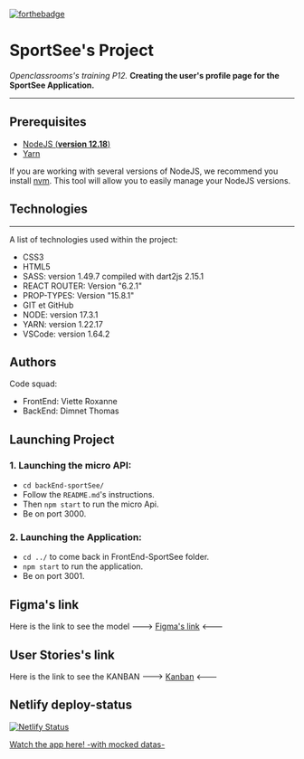 [![forthebadge](https://forthebadge.com/images/badges/made-with-markdown.svg)](https://forthebadge.com)

# SportSee's Project
*Openclassrooms's training P12.*
**Creating the user's profile page for the SportSee Application.**
***
## Prerequisites

- [NodeJS (**version 12.18**)](https://nodejs.org/en/)
- [Yarn](https://yarnpkg.com/)

If you are working with several versions of NodeJS, we recommend you install [nvm](https://github.com/nvm-sh/nvm). This tool will allow you to easily manage your NodeJS versions.
## Technologies
***
A list of technologies used within the project:
* CSS3
* HTML5
* SASS: version 1.49.7 compiled with dart2js 2.15.1
* REACT ROUTER: Version "6.2.1"
* PROP-TYPES: Version "15.8.1"
* GIT et GitHub
* NODE: version 17.3.1
* YARN: version 1.22.17
* VSCode: version 1.64.2

## Authors
Code squad: 
* FrontEnd: Viette Roxanne
* BackEnd: Dimnet Thomas
## Launching Project
### 1. Launching the micro API: 
* ```cd backEnd-sportSee/``` 
* Follow the ```README.md```'s instructions.
* Then ```npm start``` to run the micro Api.
* Be on port 3000.
### 2. Launching the Application: 
* ```cd ../``` to come back in FrontEnd-SportSee folder.
* ```npm start``` to run the application.
* Be on port 3001.
## Figma's link
Here is the link to see the model ---> [Figma's link](https://www.figma.com/file/BMomGVZqLZb811mDMShpLu/UI-design-Sportify-FR?node-id=1%3A2) <---
## User Stories's link
Here is the link to see the KANBAN ---> [Kanban](https://www.notion.so/Tableau-de-bord-SportSee-6686aa4b5f44417881a4884c9af5669e) <---
## Netlify deploy-status
[![Netlify Status](https://api.netlify.com/api/v1/badges/a650edb8-ea85-40a8-acff-0a466aad3e21/deploy-status)](https://app.netlify.com/sites/oc-rv-sportsee-project/deploys)

[Watch the app here! -with mocked datas-](https://oc-rv-sportsee-project.netlify.app/)